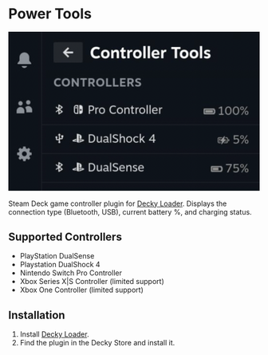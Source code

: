 # Power Tools
![plugin_demo](./assets/decky-loader-store-cover.png)

Steam Deck game controller plugin for [Decky Loader](https://github.com/SteamDeckHomebrew/decky-loader). Displays the connection type (Bluetooth, USB), current battery %, and charging status. 

## Supported Controllers
* PlayStation DualSense
* Playstation DualShock 4
* Nintendo Switch Pro Controller
* Xbox Series X|S Controller (limited support)
* Xbox One Controller (limited support)

## Installation
1. Install [Decky Loader](https://github.com/SteamDeckHomebrew/decky-loader).
2. Find the plugin in the Decky Store and install it.